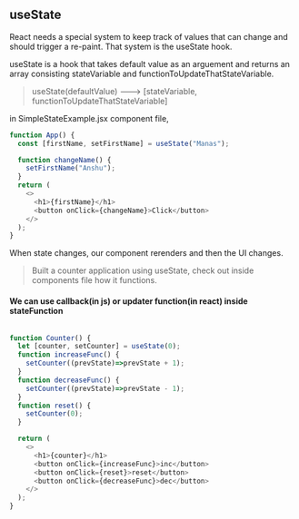 ## useState
React needs a special system to keep track of values that can change and should trigger a re-paint. That system is the useState hook.

useState is a hook that takes default value as an arguement and returns an array consisting stateVariable and functionToUpdateThatStateVariable.

> useState(defaultValue) ---> [stateVariable, functionToUpdateThatStateVariable]

in SimpleStateExample.jsx component file,

```javascript
function App() {
  const [firstName, setFirstName] = useState("Manas");

  function changeName() {
    setFirstName("Anshu");
  }
  return (
    <>
      <h1>{firstName}</h1>
      <button onClick={changeName}>Click</button>
    </>
  );
}
```

When state changes, our component rerenders and then the UI changes.

> Built a counter application using useState, check out inside components file how it functions.

#### We can use callback(in js) or updater function(in react) inside stateFunction

```javascript 

function Counter() {
  let [counter, setCounter] = useState(0);
  function increaseFunc() {
    setCounter((prevState)=>prevState + 1);
  }
  function decreaseFunc() {
    setCounter((prevState)=>prevState - 1);
  }
  function reset() {
    setCounter(0);
  }

  return (
    <>
      <h1>{counter}</h1>
      <button onClick={increaseFunc}>inc</button>
      <button onClick={reset}>reset</button>
      <button onClick={decreaseFunc}>dec</button>
    </>
  );
}
```